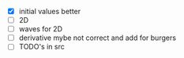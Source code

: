 - [x] initial values better
- [ ] 2D
- [ ] waves for 2D
- [ ] derivative mybe not correct and add for burgers
- [ ] TODO's in src